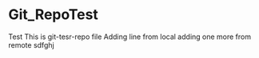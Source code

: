 # Git_RepoTest
Test
This is git-tesr-repo file
Adding line from local
adding one more from remote
sdfghj